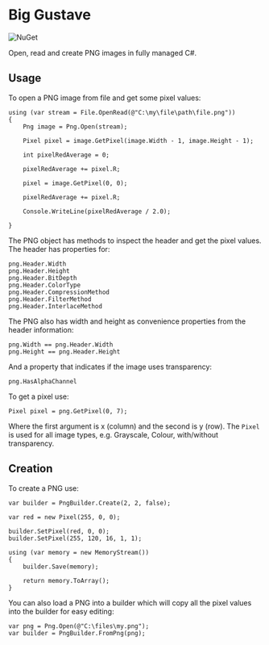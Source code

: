 # Big Gustave

![NuGet](https://img.shields.io/nuget/dt/BigGustave?style=flat-square)

Open, read and create PNG images in fully managed C#.

## Usage

To open a PNG image from file and get some pixel values:

    using (var stream = File.OpenRead(@"C:\my\file\path\file.png"))
    {
        Png image = Png.Open(stream);

        Pixel pixel = image.GetPixel(image.Width - 1, image.Height - 1);

        int pixelRedAverage = 0;

        pixelRedAverage += pixel.R;

        pixel = image.GetPixel(0, 0);

        pixelRedAverage += pixel.R;

        Console.WriteLine(pixelRedAverage / 2.0);

    }

The PNG object has methods to inspect the header and get the pixel values. The header has properties for:

    png.Header.Width
    png.Header.Height
    png.Header.BitDepth
    png.Header.ColorType
    png.Header.CompressionMethod
    png.Header.FilterMethod
    png.Header.InterlaceMethod

The PNG also has width and height as convenience properties from the header information:

    png.Width == png.Header.Width
    png.Height == png.Header.Height

And a property that indicates if the image uses transparency:

    png.HasAlphaChannel

To get a pixel use:

    Pixel pixel = png.GetPixel(0, 7);

Where the first argument is x (column) and the second is y (row). The `Pixel` is used for all image types, e.g. Grayscale, Colour, with/without transparency.

## Creation

To create a PNG use:

    var builder = PngBuilder.Create(2, 2, false);

    var red = new Pixel(255, 0, 0);

    builder.SetPixel(red, 0, 0);
    builder.SetPixel(255, 120, 16, 1, 1);

    using (var memory = new MemoryStream())
    {
        builder.Save(memory);

        return memory.ToArray();
    }

You can also load a PNG into a builder which will copy all the pixel values into the builder for easy editing:

    var png = Png.Open(@"C:\files\my.png");
    var builder = PngBuilder.FromPng(png);
